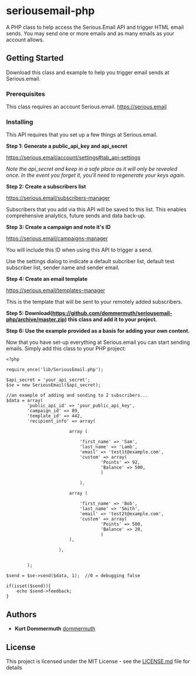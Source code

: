 # seriousemail-php

A PHP class to help access the Serious.Email API and trigger HTML email sends.  You may send one or more emails and as many emails as your account allows.

## Getting Started

Download this class and example to help you trigger email sends at Serious.email.

### Prerequisites

This class requires an account Serious.email.  https://serious.email

### Installing

This API requires that you set up a few things at Serious.email.

**Step 1: Generate a public_api_key and api_secret**

https://serious.email/account/settings#tab_api-settings

*Note the api_secret and keep in a safe place as it will only be revealed once.  In the event you forget it, you'll need to regenerate your keys again.*


**Step 2: Create a subscribers list**

https://serious.email/subscribers-manager

Subscribers that you add via this API will be saved to this list.  This enables comprehensive analytics, future sends and data back-up.


**Step 3: Create a campaign and note it's ID**

https://serious.email/campaigns-manager

You will include this ID when using this API to trigger a send.

Use the settings dialog to indicate a default subcriber list, default test subscriber list, sender name and sender email.


**Step 4: Create an email template**

https://serious.email/templates-manager

This is the template that will be sent to your remotely added subscribers.


**Step 5: Download(https://github.com/dommermuth/seriousemail-php/archive/master.zip) this class and add it to your project.**



**Step 6: Use the example provided as a basis for adding your own content.**

Now that you have set-up everything at Serious.email you can start sending emails.  Simply add this class to your PHP project:

```
<?php

require_once('lib/SeriousEmail.php');

$api_secret = 'your_api_secret';
$se = new SeriousEmail($api_secret);

//an example of adding and sending to 2 subscribers...
$data = array(
		'public_api_id' => 'your_public_api_key', 
		'campaign_id' => 89,
		'template_id' => 442,
		'recipient_info' => array( 
		
						array (
								
							'first_name' => 'Sam',
							'last_name' => 'Lamb',
							'email' => 'test1t@example.com',
							'custom' => array(
									'Points' => 92,
									'Balance' => 500,
									)
	
							),
								
						array (
								
							'first_name' => 'Bob',
							'last_name' => 'Smith',
							'email' => 'test2t@example.com',
							'custom' => array(
									'Points' => 500,
									'Balance' => 20,
									)
						),
							
					),	
							
		
	    );

$send = $se->send($data, 1);  //0 = debugging false

if(isset($send)){
	echo $send->feedback;
}
```

## Authors

* **Kurt Dommermuth** [dommermuth](https://github.com/dommermuth)

## License

This project is licensed under the MIT License - see the [LICENSE.md](LICENSE.md) file for details

